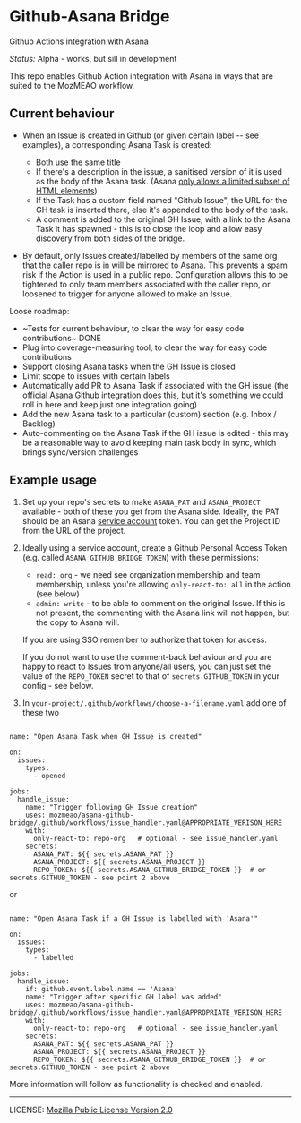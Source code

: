 # Github-Asana Bridge

Github Actions integration with Asana

*Status:* Alpha - works, but sill in development

This repo enables Github Action integration with Asana in ways that are suited to the MozMEAO workflow.

## Current behaviour

* When an Issue is created in Github (or given certain label -- see examples), a corresponding Asana Task is created:
  * Both use the same title
  * If there's a description in the issue, a sanitised version of it is used as the body of the Asana task. (Asana [only allows a limited subset of HTML elements](https://developers.asana.com/docs/rich-text#reading-rich-text))
  * If the Task has a custom field named "Github Issue", the URL for the GH task is inserted there, else it's appended to the body of the task.
  * A comment is added to the original GH Issue, with a link to the Asana Task it has spawned - this is to close the loop and allow easy discovery from both sides of the bridge.

* By default, only Issues created/labelled by members of the same org that the caller repo is in will be mirrored to Asana. This prevents a spam risk if the Action is used in a public repo. Configuration allows this to be tightened to only team members associated with the caller repo, or loosened to trigger for anyone allowed to make an Issue.

Loose roadmap:

* ~Tests for current behaviour, to clear the way for easy code contributions~ DONE
* Plug into coverage-measuring tool, to clear the way for easy code contributions
* Support closing Asana tasks when the GH Issue is closed
* Limit scope to issues with certain labels
* Automatically add PR to Asana Task if associated with the GH issue (the official Asana Github integration does this, but it's something we could roll in here and keep just one integration going)
* Add the new Asana task to a particular (custom) section (e.g. Inbox / Backlog)
* Auto-commenting on the Asana Task if the GH issue is edited - this may be a reasonable way to avoid keeping main task body in sync, which brings sync/version challenges

## Example usage

1. Set up your repo's secrets to make `ASANA_PAT` and `ASANA_PROJECT` available - both of these you get from the Asana side. Ideally, the PAT should be an Asana [service account](https://asana.com/guide/help/premium/service-accounts) token. You can get the Project ID from the URL of the project.

2. Ideally using a service account, create a Github Personal Access Token (e.g. called `ASANA_GITHUB_BRIDGE_TOKEN`) with these permissions:
    * `read: org` - we need see organization membership and team membership, unless you're allowing `only-react-to: all` in the action (see below)
    * `admin: write` - to be able to comment on the original Issue. If this is not present, the commenting with the Asana link will not happen, but the copy to Asana will.

    If you are using SSO remember to authorize that token for access.

    If you do not want to use the comment-back behaviour and you are happy to react to Issues from anyone/all users, you can just set the value of the `REPO_TOKEN` secret to that of `secrets.GITHUB_TOKEN` in your config - see below.

3. In `your-project/.github/workflows/choose-a-filename.yaml` add one of these two

```code:yaml

name: "Open Asana Task when GH Issue is created"

on:
  issues:
    types:
      - opened

jobs:
  handle_issue:
    name: "Trigger following GH Issue creation"
    uses: mozmeao/asana-github-bridge/.github/workflows/issue_handler.yaml@APPROPRIATE_VERISON_HERE
    with:
      only-react-to: repo-org   # optional - see issue_handler.yaml
    secrets:
      ASANA_PAT: ${{ secrets.ASANA_PAT }}
      ASANA_PROJECT: ${{ secrets.ASANA_PROJECT }}
      REPO_TOKEN: ${{ secrets.ASANA_GITHUB_BRIDGE_TOKEN }}  # or secrets.GITHUB_TOKEN - see point 2 above
```

or

```code:yaml

name: "Open Asana Task if a GH Issue is labelled with 'Asana'"

on:
  issues:
    types:
      - labelled

jobs:
  handle_issue:
    if: github.event.label.name == 'Asana'
    name: "Trigger after specific GH label was added"
    uses: mozmeao/asana-github-bridge/.github/workflows/issue_handler.yaml@APPROPRIATE_VERISON_HERE
    with:
      only-react-to: repo-org   # optional - see issue_handler.yaml
    secrets:
      ASANA_PAT: ${{ secrets.ASANA_PAT }}
      ASANA_PROJECT: ${{ secrets.ASANA_PROJECT }}
      REPO_TOKEN: ${{ secrets.ASANA_GITHUB_BRIDGE_TOKEN }}  # or secrets.GITHUB_TOKEN - see point 2 above
```

More information will follow as functionality is checked and enabled.

----

LICENSE: [Mozilla Public License Version 2.0](LICENSE)
